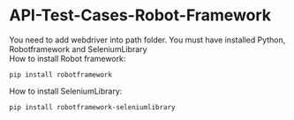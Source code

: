 # API-Test-Cases-Robot-Framework  
You need to add webdriver into path folder. You must have installed Python, Robotframework and SeleniumLibrary  
How to install Robot framework:
```
pip install robotframework
```
How to install SeleniumLibrary:
```
pip install robotframework-seleniumlibrary
```

